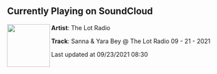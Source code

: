 ## Currently Playing on SoundCloud

[<img align="left" width="100" src="https://i1.sndcdn.com/artworks-ZI69r88m5tNxt9lo-UwMZzQ-t500x500.jpg">](https://soundcloud.com/thelotradio/sanna-yara-bey-the-lot-radio-09-21-2021)

**Artist**: The Lot Radio 

**Track**: Sanna & Yara Bey @ The Lot Radio 09 - 21 - 2021

Last updated at 09/23/2021 08:30
